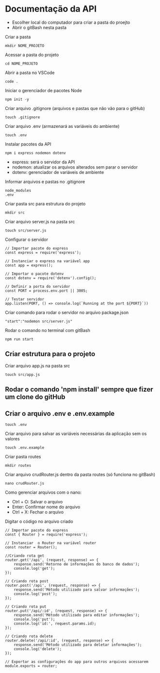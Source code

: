 # Documentação da API
* Escolher local do computador para criar a pasta do proejto
* Abrir o gitBash nesta pasta


Criar a pasta
```
mkdir NOME_PROJETO
```

Acessar a pasta do projeto
```
cd NOME_PROJETO
```

Abrir a pasta no VSCode
```
code .
```

Iniciar o gerenciador de pacotes Node
```
npm init -y
```

Criar arquivo .gitignore (arquivos e pastas que não vão para o gitHub)
```
touch .gitignore
```

Criar arquivo .env (armazenará as variáveis do ambiente)
```
touch .env
```

Instalar pacotes da API
```
npm i express nodemon dotenv
```
* express: será o servidor da API
* nodemon: atualizar os arquivos alterados sem parar o servidor
* dotenv: gerenciador de variáveis de ambiente

Informar arquivos e pastas no .gitignore
```
node_modules 
.env
```

Criar pasta src para estrutura do projeto
```
mkdir src
```

Criar arquivo server.js na pasta src
```
touch src/server.js
```

Configurar o servidor 
```
// Importar pacote do express
const express = require('express');

// Instanciar o express na variável app
const app = express();

// Importar o pacote dotenv
const dotenv = require('dotenv').config();

// Definir a porta do servidor
const PORT = process.env.port || 3005;

// Testar servidor
app.listen(PORT, () => console.log(`Running at the port ${PORT}`))
```

Criar comando para rodar o servidor no arquivo package.json
```
"start":"nodemon src/server.js"
```

Rodar o comando no terminal com gitBash
```
npm run start
```

##  Criar estrutura para o projeto

Criar arquivo app.js na pasta src
```
touch src/app.js
```

## Rodar o comando 'npm install' sempre que fizer um clone do gitHub

## Criar o arquivo .env e .env.example

```
touch .env
```

Criar arquivo para salvar as variáveis necessárias da aplicação sem os valores
```
touch .env.example
```

Criar pasta routes
```
mkdir routes
```

Criar arquivo crudRouter.js dentro da pasta routes (só funciona no gitBash)

```
nano crudRouter.js
```

Como gerenciar arquivos com o nano:

* Ctrl + O: Salvar o arquivo
* Enter: Confirmar nome do arquivo
* Ctrl + X: Fechar o arquivo

Digitar o código no arquivo criado
```
// Importar pacote do express
const { Router } = require('express');

// Instanciar  o Router na variável router
const router = Router();

//Criando rota get
router.get('/api', (request, response) => {
    response.send('Retorno de informações do banco de dados');
    console.log('get');
});

// Criando rota post
router.post('/api', (request, response) => {
    response.send('Método utilizado para salvar informações');
    console.log('post');
});

// Criando rota put
router.put('/api/:id', (request, response) => {
    response.send('Método utilizado para editar informações');
    console.log('put');
    console.log('id:', request.params.id);
});

// Criando rota delete
router.delete('/api/:id', (request, response) => {
    response.send('Método utilizado para deletar informações');
    console.log('delete');
});

// Exportar as configurações do app para outros arquivos acessarem
module.exports = router;
```


